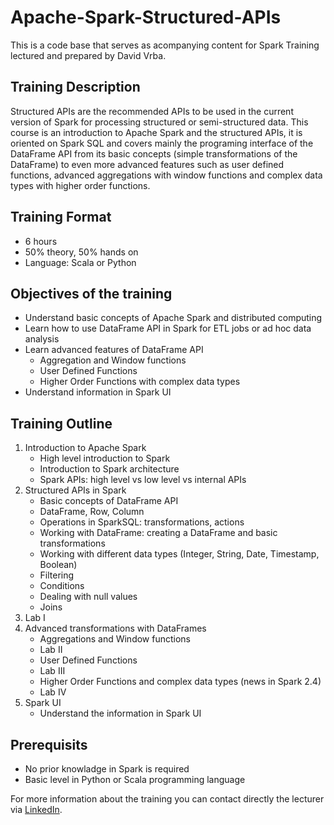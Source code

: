 # Apache-Spark-Structured-APIs
This is a code base that serves as acompanying content for Spark Training lectured and prepared by David Vrba.

## Training Description
Structured APIs are the recommended APIs to be used in the current version of Spark for processing structured or semi-structured data. This course is an introduction to Apache Spark and the structured APIs, it is oriented on Spark SQL and covers mainly the programing interface of the DataFrame API from its basic concepts (simple transformations of the DataFrame) to even more advanced features such as user defined functions, advanced aggregations with window functions and complex data types with higher order functions.

## Training Format
* 6 hours
* 50% theory, 50% hands on
* Language: Scala or Python

## Objectives of the training
* Understand basic concepts of Apache Spark and distributed computing
* Learn how to use DataFrame API in Spark for ETL jobs or ad hoc data analysis
* Learn advanced features of DataFrame API
    * Aggregation and Window functions
    * User Defined Functions
    * Higher Order Functions with complex data types
* Understand information in Spark UI


## Training Outline
1. Introduction to Apache Spark
    * High level introduction to Spark
    * Introduction to Spark architecture
    * Spark APIs: high level vs low level vs internal APIs
2. Structured APIs in Spark
    * Basic concepts of DataFrame API
    * DataFrame, Row, Column
    * Operations in SparkSQL: transformations, actions
    * Working with DataFrame: creating a DataFrame and basic transformations
    * Working with different data types (Integer, String, Date, Timestamp, Boolean)
    * Filtering
    * Conditions
    * Dealing with null values
    * Joins
3. Lab I
4. Advanced transformations with DataFrames
    * Aggregations and Window functions
    * Lab II
    * User Defined Functions
    * Lab III
    * Higher Order Functions and complex data types (news in Spark 2.4)
    * Lab IV
4. Spark UI
    * Understand the information in Spark UI

## Prerequisits
* No prior knowladge in Spark is required
* Basic level in Python or Scala programming language

For more information about the training you can contact directly the lecturer via <a href="http://www.linkedin.com/in/vrba-david" target="_blank"> LinkedIn</a>.